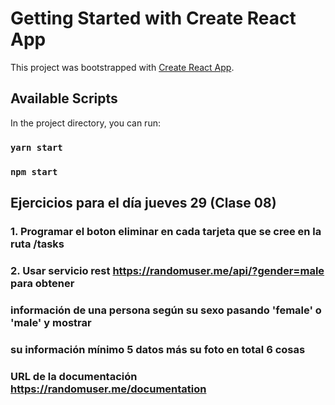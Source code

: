 # Getting Started with Create React App

This project was bootstrapped with [Create React App](https://github.com/facebook/create-react-app).

## Available Scripts

In the project directory, you can run:

### `yarn start`
### `npm start`

## Ejercicios para el día jueves 29 (Clase 08)

### 1. Programar el boton eliminar en cada tarjeta que se cree en la ruta /tasks

### 2. Usar servicio rest https://randomuser.me/api/?gender=male para obtener
### información de una persona según su sexo pasando 'female' o 'male' y mostrar
### su información mínimo 5 datos más su foto en total 6 cosas
### URL de la documentación https://randomuser.me/documentation
